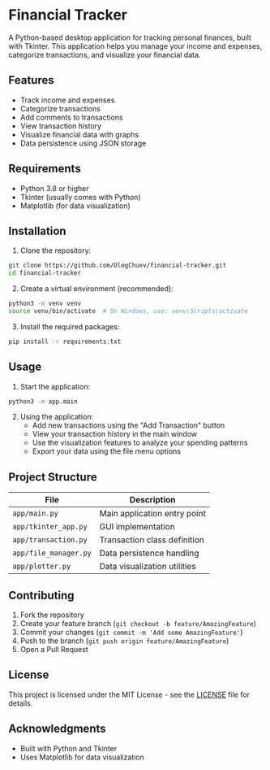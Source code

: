 # Financial Tracker

A Python-based desktop application for tracking personal finances, built with Tkinter. This application helps you manage your income and expenses, categorize transactions, and visualize your financial data.

## Features

- Track income and expenses
- Categorize transactions
- Add comments to transactions
- View transaction history
- Visualize financial data with graphs
- Data persistence using JSON storage

## Requirements

- Python 3.8 or higher
- Tkinter (usually comes with Python)
- Matplotlib (for data visualization)

## Installation

1. Clone the repository:
```bash
git clone https://github.com/OlegChuev/financial-tracker.git
cd financial-tracker
```

2. Create a virtual environment (recommended):

```bash
python3 -m venv venv
source venv/bin/activate  # On Windows, use: venv\Scripts\activate
```

3. Install the required packages:
```bash
pip install -r requirements.txt
```

## Usage

1. Start the application:
```bash
python3 -m app.main
```

2. Using the application:
   - Add new transactions using the "Add Transaction" button
   - View your transaction history in the main window
   - Use the visualization features to analyze your spending patterns
   - Export your data using the file menu options

## Project Structure

| File | Description |
|------|-------------|
| `app/main.py` | Main application entry point |
| `app/tkinter_app.py` | GUI implementation |
| `app/transaction.py` | Transaction class definition |
| `app/file_manager.py` | Data persistence handling |
| `app/plotter.py` | Data visualization utilities |


## Contributing

1. Fork the repository
2. Create your feature branch (`git checkout -b feature/AmazingFeature`)
3. Commit your changes (`git commit -m 'Add some AmazingFeature'`)
4. Push to the branch (`git push origin feature/AmazingFeature`)
5. Open a Pull Request

## License

This project is licensed under the MIT License - see the [LICENSE](LICENSE) file for details.

## Acknowledgments

- Built with Python and Tkinter
- Uses Matplotlib for data visualization
